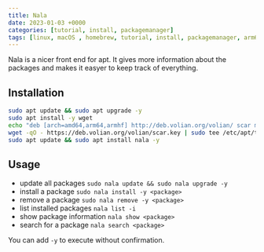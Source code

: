 ```yaml
---
title: Nala
date: 2023-01-03 +0000
categories: [tutorial, install, packagemanager]
tags: [linux, macOS , homebrew, tutorial, install, packagemanager, arm64, amd64]
---
```


Nala is a nicer front end for apt. It gives more information about the packages and makes it easyer to keep track of everything.

## Installation

```bash
sudo apt update && sudo apt upgrade -y
sudo apt install -y wget
echo "deb [arch=amd64,arm64,armhf] http://deb.volian.org/volian/ scar main" | sudo tee /etc/apt/sources.list.d/volian-archive-scar-unstable.list
wget -qO - https://deb.volian.org/volian/scar.key | sudo tee /etc/apt/trusted.gpg.d/volian-archive-scar-unstable.gpg > /dev/null
sudo apt update && sudo apt install nala -y
```

## Usage

* update all packages `sudo nala update && sudo nala upgrade -y`
* install a package `sudo nala install -y <package>`
* remove a package `sudo nala remove -y <package>`
* list installed packages `nala list -i`
* show package information `nala show <package>`
* search for a package `nala search <package>`

You can add `-y` to execute without confirmation.
